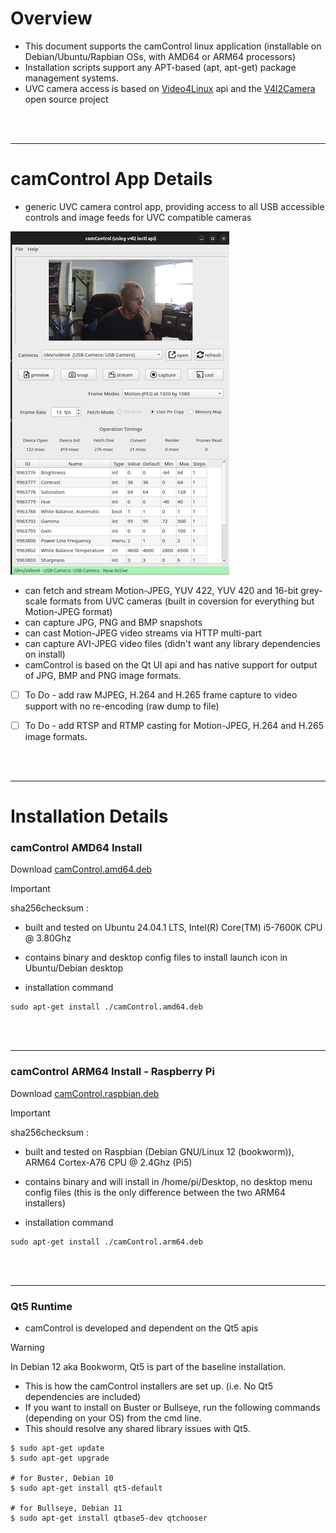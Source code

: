 # Overview

- This document supports the camControl linux application (installable on Debian/Ubuntu/Rapbian OSs, with AMD64 or ARM64 processors)
- Installation scripts support any APT-based (apt, apt-get) package management systems.
- UVC camera access is based on [Video4Linux](https://www.kernel.org/doc/html/v4.9/media/uapi/v4l/v4l2.html) api and the [V4l2Camera](https://github.com/danlargo/v4l2Camera) open source project


<br/><br/><hr/>

# camControl App Details

- generic UVC camera control app, providing access to all USB accessible controls and image feeds for UVC compatible cameras

![Screenshot](./camcontrol.screenshot.png)

- can fetch and stream Motion-JPEG, YUV 422, YUV 420 and 16-bit grey-scale formats from UVC cameras (built in coversion for everything but Motion-JPEG format)
- can capture JPG, PNG and BMP snapshots
- can cast Motion-JPEG video streams via HTTP multi-part
- can capture AVI-JPEG video files (didn't want any library dependencies on install)
- camControl is based on the Qt UI api and has native support for output of JPG, BMP and PNG image formats.

- [ ] To Do - add raw MJPEG, H.264 and H.265 frame capture to video support with no re-encoding (raw dump to file)
- [ ] To Do - add RTSP and RTMP casting for Motion-JPEG, H.264 and H.265 image formats.


<br/><br/><hr/>

# Installation Details

### camControl AMD64 Install
Download [camControl.amd64.deb](./camControl/amd64/camControl.amd64.deb)
> [!IMPORTANT]
> sha256checksum :

- built and tested on Ubuntu 24.04.1 LTS, Intel(R) Core(TM) i5-7600K CPU @ 3.80Ghz
- contains binary and desktop config files to install launch icon in Ubuntu/Debian desktop

- installation command
```
sudo apt-get install ./camControl.amd64.deb

```

<br/><br/><hr/>

### camControl ARM64 Install - Raspberry Pi
Download [camControl.raspbian.deb](./camControl/raspbian-arm64/camControl.raspbian.deb)
> [!IMPORTANT]
> sha256checksum : 

- built and tested on Raspbian (Debian GNU/Linux 12 (bookworm)), ARM64 Cortex-A76 CPU @ 2.4Ghz (Pi5)
- contains binary and will install in /home/pi/Desktop, no desktop menu config files (this is the only difference between the two ARM64 installers)

- installation command
```
sudo apt-get install ./camControl.arm64.deb

```


<br/><br/><hr/>

### Qt5 Runtime

- camControl is developed and dependent on the Qt5 apis
> [!WARNING]
> In Debian 12 aka Bookworm, Qt5 is part of the baseline installation. 
>   - This is how the camControl installers are set up. (i.e. No Qt5 dependencies are included)
>   - If you want to install on Buster or Bullseye, run the following commands (depending on your OS) from the cmd line. 
>   - This should resolve any shared library issues with Qt5.

```
$ sudo apt-get update
$ sudo apt-get upgrade

# for Buster, Debian 10
$ sudo apt-get install qt5-default

# for Bullseye, Debian 11
$ sudo apt-get install qtbase5-dev qtchooser

```